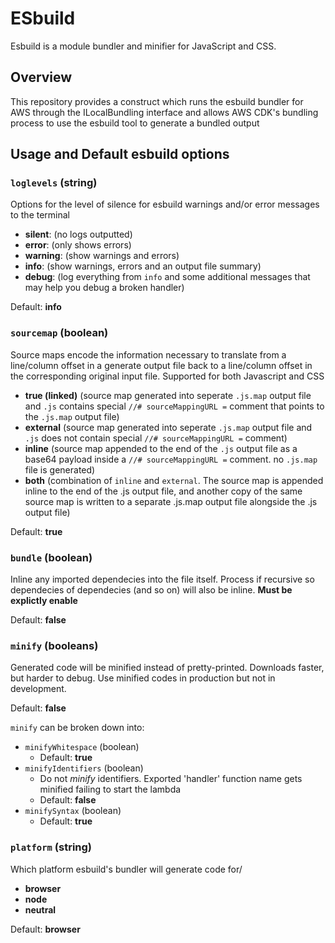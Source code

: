 # ESbuild
Esbuild is a module bundler and minifier for JavaScript and CSS.

## Overview
This repository provides a construct which runs the esbuild bundler for AWS through the ILocalBundling interface and allows AWS CDK's bundling process to use the esbuild tool to generate a bundled output

## Usage and Default esbuild options
### `loglevels` (string)
Options for the level of silence for esbuild warnings and/or error messages to the terminal

- **silent**: (no logs outputted)
- **error**: (only shows errors)
- **warning**: (show warnings and errors)
- **info**: (show warnings, errors and an output file summary)
- **debug**: (log everything from `info` and some additional messages that may help you debug a broken handler)

Default: **info**

### `sourcemap` (boolean)
Source maps encode the information necessary to translate from a line/column offset in a generate output file back to a line/column offset in the corresponding original input file. Supported for both Javascript and CSS

- **true (linked)**
(source map generated into seperate `.js.map` output file and `.js` contains special `//# sourceMappingURL =` comment that points to the `.js.map` output file)
- **external**
(source map generated into seperate `.js.map` output file and `.js` does not contain special `//# sourceMappingURL =` comment)
- **inline**
(source map appended to the end of the `.js` output file as a base64 payload inside a `//# sourceMappingURL =` comment. no `.js.map` file is generated)
- **both** 
(combination of `inline` and `external`. The source map is appended inline to the end of the .js output file, and another copy of the same source map is written to a separate .js.map output file alongside the .js output file)

Default: **true**

### `bundle` (boolean)
Inline any imported dependecies into the file itself. Process if recursive so dependecies of dependecies (and so on) will also be inline. **Must be explictly enable**

Default: **false**

### `minify` (booleans)
Generated code will be minified instead of pretty-printed. Downloads faster, but harder to debug. Use minified codes in production but not in development.

Default: **false**

`minify` can be broken down into: 
- `minifyWhitespace` (boolean)
  - Default: **true**
- `minifyIdentifiers` (boolean)
  - Do not _minify_ identifiers. Exported 'handler' function name gets minified failing to start the lambda
  - Default: **false**
- `minifySyntax` (boolean)
  - Default: **true**

### `platform` (string)
Which platform esbuild's bundler will generate code for/

- **browser**
- **node**
- **neutral**

Default: **browser**

